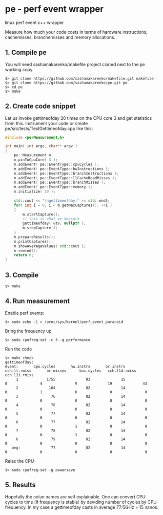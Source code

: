 # pe - perf event wrapper
linux perf event c++ wrapper

Measure how much your code costs in terms of hardware instructions, cachemisses, branchemisses and memory allocations.

## 1. Compile pe ##

You will need sashamakarenko/makefile project cloned next to the pe working copy.

```
$> git clone https://github.com/sashamakarenko/makefile.git makefile
$> git clone https://github.com/sashamakarenko/pe.git pe
$> cd pe
$> make
```

## 2. Create code snippet ##
Let us invoke gettimeofday 20 times on the CPU core 3 and get statistics from this.
Instrument your code or create pe/src/tests/TestGettimeofday.cpp like this:

```cpp
#include <pe/Measurement.h>

int main( int argc, char** argv )
{
    pe::Measurement m;
    m.pinToCpuCore( 3 );
    m.addEvent( pe::EventType::cpuCycles );
    m.addEvent( pe::EventType::hwInstructions );
    m.addEvent( pe::EventType::branchInstructions );
    m.addEvent( pe::EventType::llCacheReadMisses );
    m.addEvent( pe::EventType::branchMisses );
    m.addEvent( pe::EventType::memory );
    m.initialize( 20 );
    
    std::cout << "\ngettimeofday:" << std::endl;
    for( int i = 0; i < m.getMaxCaptures(); ++i )
    {
        m.startCapture();
        // this is what we measure
        gettimeofday( &tv, nullptr );
        m.stopCapture();
    }
    m.prepareResults();
    m.printCaptures();
    m.showAverageValues( std::cout );
    m.rewind();
    return 0;
}
```

##  3. Compile ##

```
$> make
```

## 4. Run measurement ##

Enable perf events:
```
$> sudo echo -1 > /proc/sys/kernel/perf_event_paranoid
```

Bring the frequency up
```
$> sudo cpufreq-set -c 3 -g performance
```

Run the code
```
$> make check
gettimeofday:
event:       cpu.cycles       hw.instrs       br.instrs    cch.ll.rmiss       br.misses      bus.cycles   cch.l1d.rmiss   cch.l1i.rmiss
     1             1755              83              15               0               4               9              19              43
     2              104              82              14               0               1               0               0               0
     3               76              82              14               0               0               0               0               0
     4               78              82              14               0               0               0               0               0
     5               77              82              14               0               0               0               0               0
     6               77              82              14               0               0               1               0               0
     7               78              82              14               0               0               1               0               0
     8               79              82              14               0               0               0               0               0
   avg:              77              82              14               0               0               0               0               0

```

Relax the CPU
```
$> sudo cpufreq-set -g powersave
```

## 5. Results ##

Hopefully the colun names are self explainable.
One can convert CPU cycles to time (if frequency is stable) by deviding number of cycles by CPU frequency.
In my case a gettimeofday casts in average 77/5GHz = 15 nanos.
